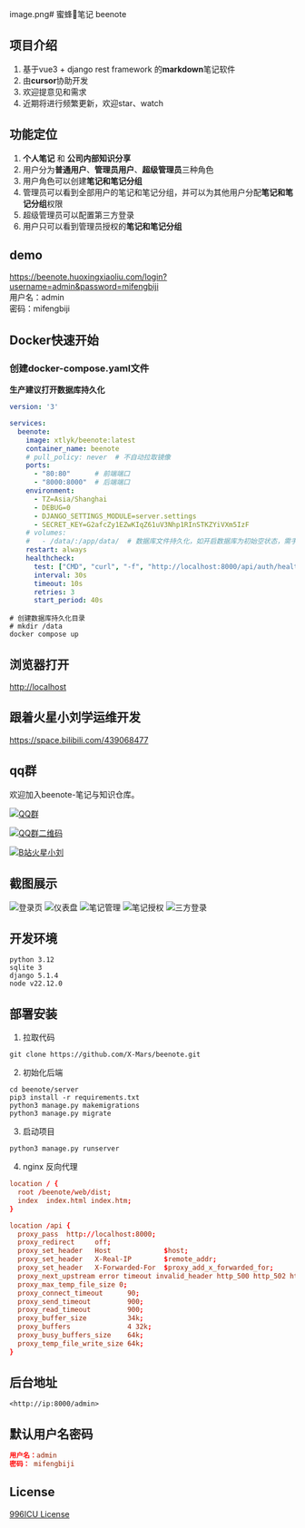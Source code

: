 image.png# 蜜蜂🐝笔记 beenote

## 项目介绍

1. 基于vue3 + django rest framework 的**markdown**笔记软件
2. 由**cursor**协助开发
3. 欢迎提意见和需求
4. 近期将进行频繁更新，欢迎star、watch

## 功能定位

1. **个人笔记** 和 **公司内部知识分享**
2. 用户分为**普通用户**、**管理员用户**、**超级管理员**三种角色
3. 用户角色可以创建**笔记和笔记分组**
4. 管理员可以看到全部用户的笔记和笔记分组，并可以为其他用户分配**笔记和笔记分组**权限
5. 超级管理员可以配置第三方登录
6. 用户只可以看到管理员授权的**笔记和笔记分组**

## demo

<https://beenote.huoxingxiaoliu.com/login?username=admin&password=mifengbiji>  
用户名：admin  
密码：mifengbiji  

## Docker快速开始

### 创建docker-compose.yaml文件  
**生产建议打开数据库持久化**

```yaml
version: '3'

services:
  beenote:
    image: xtlyk/beenote:latest
    container_name: beenote
    # pull_policy: never  # 不自动拉取镜像
    ports:
      - "80:80"      # 前端端口
      - "8000:8000"  # 后端端口
    environment:
      - TZ=Asia/Shanghai
      - DEBUG=0
      - DJANGO_SETTINGS_MODULE=server.settings
      - SECRET_KEY=G2afcZy1EZwKIqZ61uV3Nhp1RInSTKZYiVXm5IzF
    # volumes:
    #   - /data/:/app/data/  # 数据库文件持久化，如开启数据库为初始空状态，需手动创建superuser
    restart: always
    healthcheck:
      test: ["CMD", "curl", "-f", "http://localhost:8000/api/auth/health/?format=json"]
      interval: 30s
      timeout: 10s
      retries: 3
      start_period: 40s
```

```shell
# 创建数据库持久化目录
# mkdir /data
docker compose up
```

## 浏览器打开

<http://localhost>

## 跟着火星小刘学运维开发

<https://space.bilibili.com/439068477>

## qq群

欢迎加入beenote-笔记与知识仓库。

[![QQ群](https://pub.idqqimg.com/wpa/images/group.png)](https://qm.qq.com/cgi-bin/qm/qr?k=a_y5qjuIfBYZHkhGg4JTZqGjTk3KUI5T&jump_from=webapi&authKey=qJpb8UQWFJcxKBdT/zq9kGBqiMxOm9k3TkfYeAtaVtHAbKbIfxMiGBolmP+aWa5b)

[![QQ群二维码](https://github.com/X-Mars/beenote/blob/master/images/qrcode.jpg?raw=true)](https://qm.qq.com/cgi-bin/qm/qr?k=a_y5qjuIfBYZHkhGg4JTZqGjTk3KUI5T&jump_from=webapi&authKey=qJpb8UQWFJcxKBdT/zq9kGBqiMxOm9k3TkfYeAtaVtHAbKbIfxMiGBolmP+aWa5b)

[![B站火星小刘](https://github.com/X-Mars/Zabbix-Alert-WeChat/blob/master/images/5.jpg?raw=true)](https://space.bilibili.com/439068477)

## 截图展示

![登录页](https://raw.githubusercontent.com/X-Mars/beenote/refs/heads/master/images/1.png)
![仪表盘](https://raw.githubusercontent.com/X-Mars/beenote/refs/heads/master/images/2.png)
![笔记管理](https://raw.githubusercontent.com/X-Mars/beenote/refs/heads/master/images/3.png)
![笔记授权](https://raw.githubusercontent.com/X-Mars/beenote/refs/heads/master/images/4.png)
![三方登录](https://raw.githubusercontent.com/X-Mars/beenote/refs/heads/master/images/5.png)

## 开发环境

```shell
python 3.12
sqlite 3
django 5.1.4
node v22.12.0
```

## 部署安装

1. 拉取代码

```shell
git clone https://github.com/X-Mars/beenote.git
```

2. 初始化后端

```shell
cd beenote/server
pip3 install -r requirements.txt
python3 manage.py makemigrations
python3 manage.py migrate
```

3. 启动项目

```shell
python3 manage.py runserver
```

4. nginx 反向代理

```conf
location / {
  root /beenote/web/dist;
  index  index.html index.htm;
}

location /api {
  proxy_pass  http://localhost:8000;
  proxy_redirect     off;
  proxy_set_header   Host             $host;
  proxy_set_header   X-Real-IP        $remote_addr;
  proxy_set_header   X-Forwarded-For  $proxy_add_x_forwarded_for;
  proxy_next_upstream error timeout invalid_header http_500 http_502 http_503 http_504;
  proxy_max_temp_file_size 0;
  proxy_connect_timeout      90;
  proxy_send_timeout         900;
  proxy_read_timeout         900;
  proxy_buffer_size          34k;
  proxy_buffers              4 32k;
  proxy_busy_buffers_size    64k;
  proxy_temp_file_write_size 64k;
}
```

## 后台地址

```url
<http://ip:8000/admin>
```

## 默认用户名密码

```conf
用户名：admin 
密码： mifengbiji
```

## License

[996ICU License](LICENSE)  
